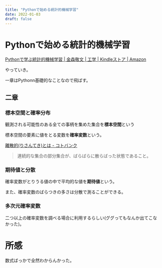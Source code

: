 ```yaml
---
title: "Pythonで始める統計的機械学習"
date: 2022-01-03
draft: false
---
```

# Pythonで始める統計的機械学習



[Pythonで学ぶ統計的機械学習 | 金森敬文 | 工学 | Kindleストア | Amazon](https://www.amazon.co.jp/dp/B07L5B9ZY9/ref=dp-kindle-redirect?_encoding=UTF8&btkr=1)



やっていき。



一章はPythonn基礎的なことなので飛ばす。



## 二章



### 標本空間と確率分布



観測される可能性のある全ての事柄を集めた集合を**標本空間**という



標本空間の要素に値をとる変数を**確率変数**という。



[離散的(りさんてき)とは - コトバンク](https://kotobank.jp/word/%E9%9B%A2%E6%95%A3%E7%9A%84-408951)



> 連続的な集合の部分集合が、ばらばらに散らばった状態であること。



### 期待値と分散



確率変数がとりうる値の中で平均的な値を**期待値**という。



また、確率変数のばらつきの多さは分散で測ることができる。



### 多次元確率変数



二つ以上の確率変数を調べる場合に利用するらしい(ググってもなんか出てこなかった)。



# 所感



数式ばっかで全然わからんかった。
